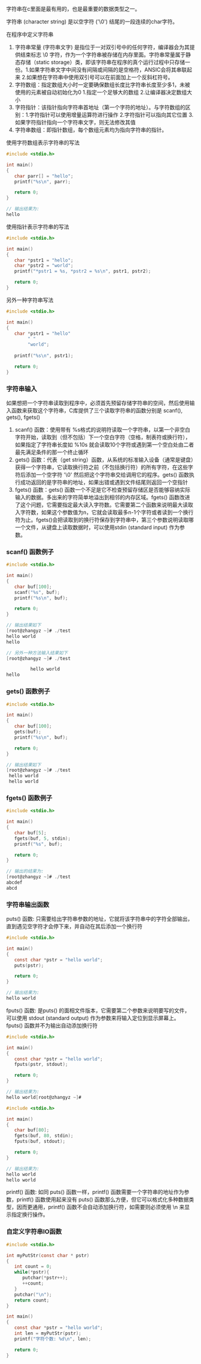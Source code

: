
字符串在c里面是最有用的，也是最重要的数据类型之一。

字符串 (character string) 是以空字符 ('\0') 结尾的一段连续的char字符。

在程序中定义字符串

1) 字符串常量 (字符串文字) 是指位于一对双引号中的任何字符，编译器会为其提供结束标志 \0 字符，作为一个字符串被存储在内存里面。字符串常量属于静态存储（static storage）类，即该字符串在程序的真个运行过程中只存储一份。1.如果字符串文字中间没有间隔或间隔的是空格符，ANSIC会将其串联起来 2.如果想在字符串中使用双引号可以在前面加上一个反斜杠符号。
2) 字符数组：指定数组大小时一定要确保数组长度比字符串长度至少多1，未被使用的元素被自动初始化为0 1.指定一个足够大的数组 2.让编译器决定数组大小
3) 字符指针：该指针指向字符串首地址（第一个字符的地址）。与字符数组的区别：1.字符指针可以使用增量运算符进行操作 2.字符指针可以指向其它位置 3.如果字符指针指向一个字符串文字，则无法修改其值
4) 字符串数组：即指针数组，每个数组元素均为指向字符串的指针。

使用字符数组表示字符串的写法

```c
#include <stdio.h>

int main()
{
   char parr[] = "hello";
   printf("%s\n", parr);

   return 0;
}

// 输出结果为:
hello
```

使用指针表示字符串的写法

```c
#include <stdio.h>

int main()
{
   char *pstr1 = "hello";
   char *pstr2 = "world";
   printf("*pstr1 = %s, *pstr2 = %s\n", pstr1, pstr2);

   return 0;
}
```

另外一种字符串写法

```c
#include <stdio.h>

int main()
{
   char *pstr1 = "hello"
        " "
        "world";
        
   printf("%s\n", pstr1);

   return 0;
}
```


### 字符串输入

如果想把一个字符串读取到程序中，必须首先预留存储字符串的空间，然后使用输入函数来获取这个字符串，C库提供了三个读取字符串的函数分别是 scanf(), gets(), fgets() 

1) scanf() 函数：使用带有 %s格式的说明符读取一个字符串，以第一个非空白字符开始，读取到（但不包括）下一个空白字符（空格，制表符或换行符），如果指定了字符串长度如 %10s 就会读取10个字符或遇到第一个空白处由二者最先满足条件的那一个终止循环
2) gets() 函数：代表（get string）函数，从系统的标准输入设备（通常是键盘）获得一个字符串，它读取换行符之前（不包括换行符）的所有字符，在这些字符后添加一个空字符 '\0' 然后把这个字符串交给调用它的程序。gets() 函数执行成功返回的是字符串的地址，如果出错或遇到文件结尾则返回一个空指针
3) fgets() 函数：gets() 函数一个不足是它不检查预留存储区是否能够容纳实际输入的数据。多出来的字符简单地溢出到相邻的内存区域。fgets() 函数改进了这个问题，它需要指定最大读入字符数。它需要第二个函数来说明最大读取入字符数，如果这个参数值为n，它就会读取最多n-1个字符或者读到一个换行符为止。fgets()会把读取到的换行符保存到字符串中，第三个参数说明读取哪一个文件，从键盘上读取数据时，可以使用stdin (standard input) 作为参数。

### scanf() 函数例子

```c
#include <stdio.h>

int main()
{
   char buf[100];
   scanf("%s", buf);
   printf("%s\n", buf);

   return 0;
}

// 输出结果如下
[root@zhangyz ~]# ./test
hello world
hello

// 另外一种方法输入结果如下
[root@zhangyz ~]# ./test 

         hello world
hello
```

### gets() 函数例子

```c
#include <stdio.h>

int main()
{
   char buf[100];
   gets(buf);
   printf("%s\n", buf);

   return 0;
}

// 输出结果如下
[root@zhangyz ~]# ./test
 hello world
 hello world
```

### fgets() 函数例子

```c
#include <stdio.h>

int main()
{
   char buf[5];
   fgets(buf, 5, stdin);
   printf("%s", buf);

   return 0;
}

// 输出的结果为:
[root@zhangyz ~]# ./test
abcdef
abcd
```

### 字符串输出函数

puts() 函数: 只需要给出字符串参数的地址，它就将该字符串中的字符全部输出，直到遇见空字符才会停下来，并自动在其后添加一个换行符

```c
#include <stdio.h>

int main()
{
   const char *pstr = "hello world";
   puts(pstr);

   return 0;
}

// 输出结果为:
hello world
```

fputs() 函数: 是puts() 的面相文件版本，它需要第二个参数来说明要写的文件，可以使用 stdout (standard output) 作为参数来将输入定位到显示屏幕上。 fputs() 函数并不为输出自动添加换行符

```c
#include <stdio.h>

int main()
{
   const char *pstr = "hello world";
   fputs(pstr, stdout);

   return 0;
}

// 输出结果为:
hello world[root@zhangyz ~]#
```

```c
#include <stdio.h>

int main()
{
   char buf[80];
   fgets(buf, 80, stdin);
   fputs(buf, stdout);

   return 0;
}

// 输出结果为:
hello world
hello world
```

printf() 函数: 如同 puts() 函数一样，printf() 函数需要一个字符串的地址作为参数，printf() 函数使用起来没有 puts() 函数那么方便，但它可以格式化多种数据类型，因而更通用，printf() 函数不会自动添加换行符，如需要则必须使用 \n 来显示指定换行操作。


### 自定义字符串IO函数

```c
#include <stdio.h>

int myPutStr(const char * pstr)
{
   int count = 0;
   while(*pstr){
      putchar(*pstr++);
      ++count;
   }
   putchar("\n");
   return count;
}

int main()
{
   const char *pstr = "hello world";
   int len = myPutStr(pstr);
   printf("字符个数: %d\n", len);

   return 0;
}
```

